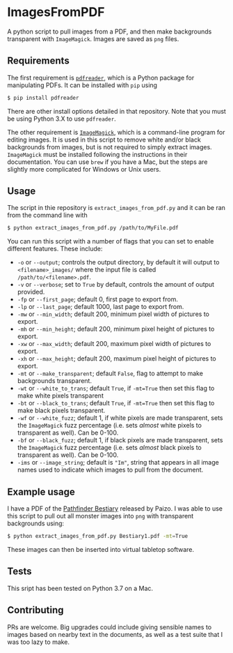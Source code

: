 # ImagesFromPDF

A python script to pull images from a PDF, and then make
backgrounds transparent with `ImageMagick`. Images are saved
as `png` files.

## Requirements

The first requirement is [`pdfreader`](https://github.com/maxpmaxp/pdfreader),
which is a Python package for manipulating PDFs. It can be installed with
`pip` using
```bash
$ pip install pdfreader
```
There are other install options detailed in that repository. Note that
you must be using Python 3.X to use `pdfreader`.

The other requirement is [`ImageMagick`](https://imagemagick.org/index.php),
which is a command-line program for editing images. It is used in
this script to remove white and/or black backgrounds from images, but
is not required to simply extract images.
`ImageMagick` must be installed following the instructions in their
documentation. You can use `brew` if you have a Mac, but the
steps are slightly more complicated for Windows or Unix users.

## Usage

The script in thie repository is `extract_images_from_pdf.py` and it
can be ran from the command line with
```bash
$ python extract_images_from_pdf.py /path/to/MyFile.pdf
```

You can run this script with a number of flags that you can set
to enable different features. These include:

* `-o` or `--output`; controls the output directory, by default it will output to `<filename>_images/` where the input file is called `/path/to/<filename>.pdf`.
* `-v` or `--verbose`; set to `True` by default, controls the amount of output provided.
* `-fp` or `--first_page`; default 0, first page to export from.
* `-lp` or `--last_page`; default 1000, last page to export from.
* `-mw` or `--min_width`; default 200, minimum pixel width of pictures to export.
* `-mh` or `--min_height`; default 200, minimum pixel height of pictures to export.
* `-xw` or `--max_width`; default 200, maximum pixel width of pictures to export.
* `-xh` or `--max_height`; default 200, maximum pixel height of pictures to export.
* `-mt` or `--make_transparent`; default `False`, flag to attempt to make backgrounds transparent.
* `-wt` or `--white_to_trans`; default `True`, if `-mt=True` then set this flag to make white pixels transparent
* `-bt` or `--black_to_trans`; default `True`, if `-mt=True` then set this flag to make black pixels transparent.
* `-wf` or `--white_fuzz`; default 1, if white pixels are made transparent, sets the `ImageMagick` fuzz percentage (i.e. sets _almost_ white pixels to transparent as well). Can be 0-100.
* `-bf` or `--black_fuzz`; default 1, if black pixels are made transparent, sets the `ImageMagick` fuzz percentage (i.e. sets _almost_ black pixels to transparent as well). Can be 0-100.
* `-ims` or `--image_string`; default is `"Im"`, string that appears in all image names used to indicate which images to pull from the document.

## Example usage

I have a PDF of the [Pathfinder Bestiary](https://paizo.com/products/btpy8auu?Pathfinder-Roleplaying-Game-Bestiary) released by Paizo. I was able to use this script to pull out all monster images into `png` with transparent backgrounds using:
```bash
$ python extract_images_from_pdf.py Bestiary1.pdf -mt=True
```
These images can then be inserted into virtual tabletop software.

## Tests

This sript has been tested on Python 3.7 on a Mac.

## Contributing

PRs are welcome. Big upgrades could include giving sensible names to images based on nearby text in the documents, as well as a test suite that I was too lazy to make.